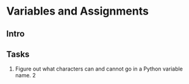 # Variables and Assignments

## Intro

## Tasks
1. Figure out what characters can and cannot go in a Python variable name.
2 